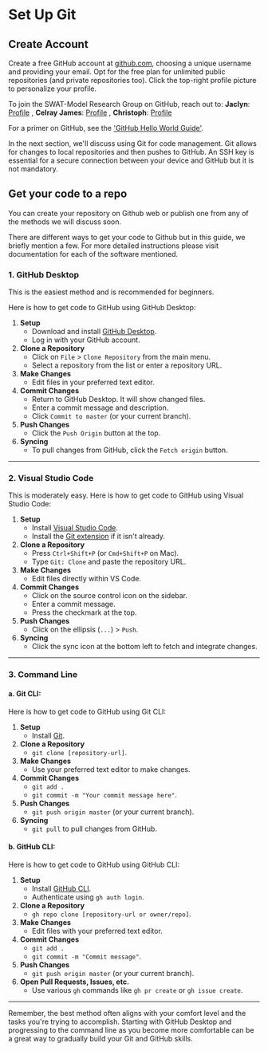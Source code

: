 # Set Up Git
## Create Account
Create a free GitHub account at [github.com](https://github.com/), choosing a unique username and providing your email. Opt for the free plan for unlimited public repositories (and private repositories too). Click the top-right profile picture to personalize your profile.

To join the SWAT-Model Research Group on GitHub, reach out to:
**Jaclyn**: [Profile](#)
, **Celray James**: [Profile](https://github.com/celray)
, **Christoph**: [Profile](#)

For a primer on GitHub, see the ['GitHub Hello World Guide'](https://guides.github.com/activities/hello-world/).

In the next section, we'll discuss using Git for code management. Git allows for changes to local repositories and then pushes to GitHub. An SSH key is essential for a secure connection between your device and GitHub but it is not mandatory.

## Get your code to a repo
You can create your repository on Github web or publish one from any of the methods we will discuss soon.

There are different ways to get your code to Github but in this guide, we briefly mention a few. For more detailed instructions please visit documentation for each of the software mentioned.

### 1. **GitHub Desktop**
This is the easiest method and is recommended for beginners.

Here is how to get code to GitHub using GitHub Desktop:

1. **Setup**
   - Download and install [GitHub Desktop](https://desktop.github.com/).
   - Log in with your GitHub account.
2. **Clone a Repository**
   - Click on `File` > `Clone Repository` from the main menu.
   - Select a repository from the list or enter a repository URL.
3. **Make Changes**
   - Edit files in your preferred text editor.
4. **Commit Changes**
   - Return to GitHub Desktop. It will show changed files.
   - Enter a commit message and description.
   - Click `Commit to master` (or your current branch).
5. **Push Changes**
   - Click the `Push Origin` button at the top.
6. **Syncing**
   - To pull changes from GitHub, click the `Fetch origin` button.

---

### 2. **Visual Studio Code**

This is moderately easy. Here is how to get code to GitHub using Visual Studio Code:

1. **Setup**
   - Install [Visual Studio Code](https://code.visualstudio.com/).
   - Install the [Git extension](https://marketplace.visualstudio.com/items?itemName=vscode.git) if it isn't already.
2. **Clone a Repository**
   - Press `Ctrl+Shift+P` (or `Cmd+Shift+P` on Mac).
   - Type `Git: Clone` and paste the repository URL.
3. **Make Changes**
   - Edit files directly within VS Code.
4. **Commit Changes**
   - Click on the source control icon on the sidebar.
   - Enter a commit message.
   - Press the checkmark at the top.
5. **Push Changes**
   - Click on the ellipsis (`...`) > `Push`.
6. **Syncing**
   - Click the sync icon at the bottom left to fetch and integrate changes.

---

### 3. **Command Line**

#### a. Git CLI:

Here is how to get code to GitHub using Git CLI:

1. **Setup**
   - Install [Git](https://git-scm.com/downloads).
2. **Clone a Repository**
   - `git clone [repository-url]`.
3. **Make Changes**
   - Use your preferred text editor to make changes.
4. **Commit Changes**
   - `git add .`
   - `git commit -m "Your commit message here"`.
5. **Push Changes**
   - `git push origin master` (or your current branch).
6. **Syncing**
   - `git pull` to pull changes from GitHub.

#### b. GitHub CLI:

Here is how to get code to GitHub using GitHub CLI:

1. **Setup**
   - Install [GitHub CLI](https://cli.github.com/).
   - Authenticate using `gh auth login`.
2. **Clone a Repository**
   - `gh repo clone [repository-url or owner/repo]`.
3. **Make Changes**
   - Edit files with your preferred text editor.
4. **Commit Changes**
   - `git add .`
   - `git commit -m "Commit message"`.
5. **Push Changes**
   - `git push origin master` (or your current branch).
6. **Open Pull Requests, Issues, etc.**
   - Use various `gh` commands like `gh pr create` or `gh issue create`.

---

Remember, the best method often aligns with your comfort level and the tasks you're trying to accomplish. Starting with GitHub Desktop and progressing to the command line as you become more comfortable can be a great way to gradually build your Git and GitHub skills.
